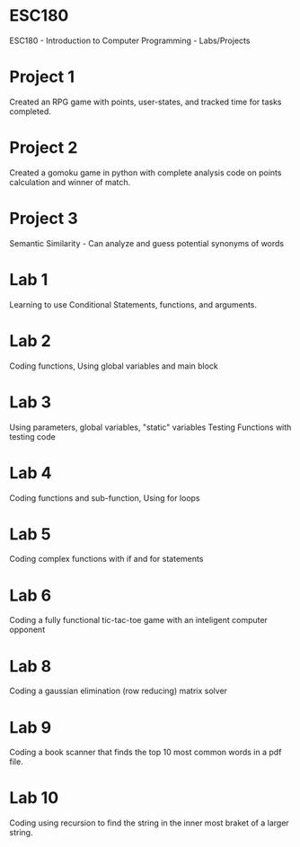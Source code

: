 # ESC180
ESC180 - Introduction to Computer Programming - Labs/Projects

# Project 1
Created an RPG game with points, user-states, and tracked time for tasks completed.

# Project 2
Created a gomoku game in python with complete analysis code on points calculation and winner of match.

# Project 3
Semantic Similarity - Can analyze and guess potential synonyms of words

# Lab 1
Learning to use Conditional Statements, functions, and arguments.

# Lab 2
Coding functions, Using global variables and main block

# Lab 3
Using parameters, global variables, "static" variables
Testing Functions with testing code

# Lab 4
Coding functions and sub-function, Using for loops

# Lab 5
Coding complex functions with if and for statements

# Lab 6
Coding a fully functional tic-tac-toe game with an inteligent computer opponent

# Lab 8
Coding a gaussian elimination (row reducing) matrix solver

# Lab 9
Coding a book scanner that finds the top 10 most common words in a pdf file.

# Lab 10
Coding using recursion to find the string in the inner most braket of a larger string.